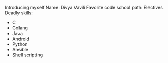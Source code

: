 Introducing myself
Name: Divya Vavili
Favorite code school path: Electives
Deadly skills:
* C
* Golang
* Java
* Android
* Python
* Ansible
* Shell scripting
